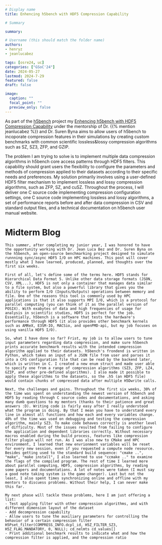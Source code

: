 ```yaml
---
# Display name
title: Enhencing h5bench with HDF5 Compression Capability 

# Summary

summary:

# Username (this should match the folder name)
authors:
- henryz
- jeanlucabez

tags: [osre24, uc]
categories: ["GSoC'24"]
date: 2024-05-27
lastmod: 2024-7-29
featured: false
draft: false

image:
  caption: ""
  focal_point: ""
  preview_only: false
---
```


As part of the [h5bench](/project/osre24/osu/h5bench) project my [Enhencing h5bench with HDF5 Compression Capability](https://summerofcode.withgoogle.com/myprojects/details/n0H28Z40) under the mentorship of Dr. {{% mention jeanlucabez %}} and Dr. Suren Byna aims to allow users of h5bench to incoporate compression features in their simulations by creating custom benchmarks with common scientific lossless&lossy compression algorithms such as SZ, SZ3, ZFP, and GZIP.    

The problem I am trying to solve is to implement multiple data compression algorithms in h5bench core access patterns through HDF5 filters. This capability should grant users the flexibility to configure the parameters and methods of compression applied to their datasets according to their specific needs and preferences. My solution primarily involves using a user-defined HDF5 filter mechanism to implement lossless and lossy compression algorithms, such as ZFP, SZ, and cuSZ. Throughout the process, I will deliver one C source code implementing compression configuration settings, one C source code implementing lossless and lossy algorithms, a set of performance reports before and after data compression in CSV and standard output files, and a technical documentation on h5bench user manual website.

# Midterm Blog
	This summer, after completing my junior year, I was honored to have the opportunity working with Dr. Jean Luca Bez and Dr. Suren Byna on the h5bench, an open-source benchmarking project designed to simulate runnning sync/async HDF5 I/O on HPC machines. This post will cover mostly what I have learned, produced, planned, and thoughts over the first six weeks.

	First of all, let's define some of the terms here. HDF5 stands for Hierarchical Data Format 5. Unlike other data storage formats (JSON, CSV, XML...), HDF5 is not only a container that manages data similar to a file system, but also a powerful library that gives you the ability to perform I/O (Inputs/Outputs) operations between memory and file. One of the reasons this tool is commonly used by HPC applications is that it also supports MPI I/O, which is a protocol for parallel computing (you can think of it as the parallel version of POSIX). With exabytes of data and high frequencies of usage for analysis in scientific studies, HDF5 is perfect for the job. Essentially, h5bench is a software that tests the hardware's performance through HDF5 (it also provides other benchmark kernels such as AMReX, E3SM-IO, MACSio, and openPMD-api, but my job focuses on using vanilla HDF5 I/O).

	So, what I have done so far? Frist, my job is to allow users to tune input parameters regarding data compression, and make sure h5bench prints accurate benchmark results with the intended compression algorithm applied to their datasets. h5bench's frondend is written in Python, which takes an input of a JSON file from user and parses it into a CFG configuration file that can be read by the backend later, which is written in C. I created a new enum struct and made user able to specify one from a range of compression algorithms (SZ3, ZFP, LZ4, GZIP, and other pre-defined algorithms). I also made it possible to apply these algorithms to the datasets, so the .h5 (an HDF5 file) would contain chunks of compressed data after multiple H5Dwrite calls.

	Next, the challenges and gains. Throughout the first six weeks, 30% of the time was spent on understanding the newest version of h5bench and HDF5 by reading through C source codes and documentations, and asking many dumb questions to my mentors (thanks to their patience and great answers :D). Writing code is fairly easy after I really understood what the program is doing. By that I mean you have to understand every line in almost all functions and how each and every variables change. 40% of the time was used on debugging and testing the compression algorithm, mainly SZ3. To make code behaves correctly is another level of difficulty. Most of the issues resulted from failing to configure the application and dependent libraries correctly. Without necessary macros enabled during the build process, features like compression filter plugin will not run. As I was also new to CMake and HPC environment, I learned that new envrionment variables will be reset for every new session, even if you requested a compute node resource. Besides getting used to the standard build sequence: "cmake ..", "make", "make install", I also learned to use "ccmake .." to examine the flags of the compiled program. The rest of time I learned more about parallel computing, HDF5, compression algorithms, by reading some papers and documentations. A lot of notes were taken (I must say a good note taking system is the game changer). Last but not the least, I also spent times synchronizing online and offline with my mentors to discuess problems. Without their help, I can never make this far.

	My next phase will tackle these problems, here I am just offering a list:
	- Test applying filter with other compression algorithms, and with different dimension layout of the dataset
	- Add decompression capability
	- Allow users to tune the auxiliary parameters for controlling the behavior of a certain compression filter H5Pset_filter(COMPRESS_INFO.dcpl_id, H5Z_FILTER_SZ3, H5Z_FLAG_MANDATORY, 0, NULL); cd_nelmts cd_values[]
	- Print additional benchmark results to indicate what and how the compression filter is applied, and the compression ratio


